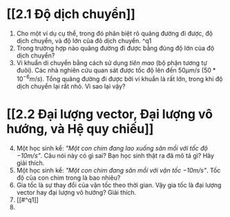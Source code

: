 # [[2.1 Độ dịch chuyển]]

1. Cho một ví dụ cụ thể, trong đó phân biệt rõ quãng đường đi được, độ dịch chuyển, và độ lớn của đô dịch chuyển. ^q1
2. Trong trường hợp nào quãng đường đi được bằng đúng độ lớn của độ dịch chuyển?
3. Vi khuẩn di chuyển bằng cách sử dụng *tiên mao* (bộ phận tương tự đuôi). Các nhà nghiên cứu quan sát được tốc độ lên đến $50 \mu m / s\ (50 * 10^{-6}m/s)$. Tổng quãng đường đi được bởi vi khuẩn là rất lớn, trong khi độ dịch chuyển lại rất nhỏ. Vì sao lại vậy?
# [[2.2 Đại lượng vector, Đại lượng vô hướng, và Hệ quy chiếu]]
4. Một học sinh kể: *"Một con chim đang lao xuống săn mồi với tốc độ $-10m/s$"*. Câu nói này có gì sai? Bạn học sinh thật ra đã mô tả gì? Hãy giải thích.
5.  Một học sinh kể: *"Một con chim đang săn mồi với vận tốc $-10m/s$"*. Tốc độ của con chim trong là bao nhiêu?
6. Gia tốc là sự thay đổi của vận tốc theo thời gian. Vậy gia tốc là đại lượng vector hay đại lượng vô hướng? Giải thích.
7. [[#^q1]]
8. 